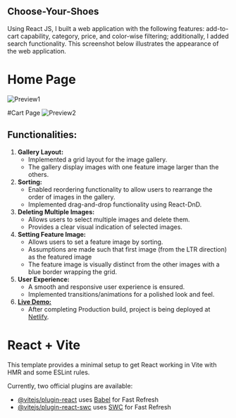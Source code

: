 ## Choose-Your-Shoes
Using React JS, I built a web application with the following features: add-to-cart capability, category, price, and color-wise filtering; additionally, I added search functionality. This screenshot below illustrates the appearance of the web application.
# Home Page
![Preview1](https://drive.google.com/uc?export=view&id=1zHcINUNHxGEwnl4dEYrhFyjH7JHbn9Th)

#Cart Page
![Preview2](https://drive.google.com/uc?export=view&id=19DTgrTTEeG-9ntG1F4tQ9dBuwKuDzo2W)

## Functionalities:

1. **Gallery Layout:**
   - Implemented a grid layout for the image gallery.
   - The gallery display images with one feature image larger than the others.
2. **Sorting:**
   - Enabled reordering functionality to allow users to rearrange the order of images in the gallery.
   - Implemented drag-and-drop functionality using React-DnD.
3. **Deleting Multiple Images:**
   - Allows users to select multiple images and delete them.
   - Provides a clear visual indication of selected images.
4. **Setting Feature Image:**
   - Allows users to set a feature image by sorting.
   - Assumptions are made such that first image (from the LTR direction) as the featured image
   - The feature image is visually distinct from the other images with a blue border wrapping the grid.
5. **User Experience:**
   - A smooth and responsive user experience is ensured.
   - Implemented transitions/animations for a polished look and feel.
6. **[Live Demo:](https://reodering-image-gallery-react-dnd.netlify.app/)**
   - After completing Production build, project is being deployed at [Netlify](https://reodering-image-gallery-react-dnd.netlify.app/).



































# React + Vite

This template provides a minimal setup to get React working in Vite with HMR and some ESLint rules.

Currently, two official plugins are available:

- [@vitejs/plugin-react](https://github.com/vitejs/vite-plugin-react/blob/main/packages/plugin-react/README.md) uses [Babel](https://babeljs.io/) for Fast Refresh
- [@vitejs/plugin-react-swc](https://github.com/vitejs/vite-plugin-react-swc) uses [SWC](https://swc.rs/) for Fast Refresh

